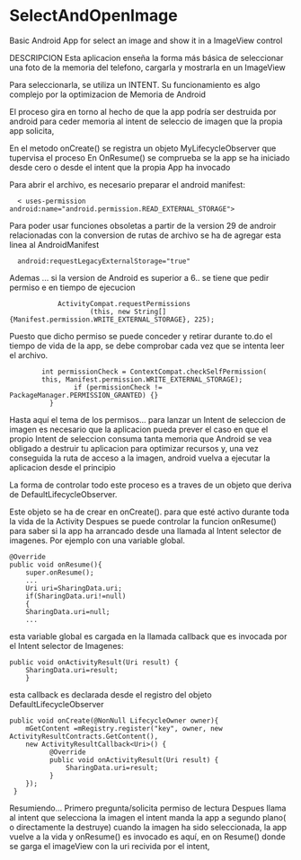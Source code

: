 # SelectAndOpenImage
Basic Android App for select an image and show it in a ImageView control


DESCRIPCION
Esta aplicacion enseña la forma más básica de seleccionar una foto
de la memoria del telefono, cargarla y mostrarla en un ImageView


Para seleccionarla, se utiliza un INTENT.
Su funcionamiento es algo complejo por la optimizacion de Memoria de Android


 El proceso gira en torno al hecho de que la app podría ser destruida
 por android para ceder memoria al intent de seleccio de imagen
que la propia app solicita,

En el metodo onCreate() se registra un objeto MyLifecycleObserver
que tupervisa el proceso
En OnResume() se comprueba se la app se ha iniciado desde cero o desde
el intent que la propia App ha invocado


Para abrir el archivo, es necesario preparar el android manifest:



      < uses-permission android:name="android.permission.READ_EXTERNAL_STORAGE">


 Para poder usar funciones obsoletas a partir de la version 29 de androir relacionadas con la conversion de
 rutas de archivo se ha de agregar esta linea al AndroidManifest

      android:requestLegacyExternalStorage="true"
      
 Ademas ... si la version de Android es superior a 6.. se tiene que pedir permiso e
 en tiempo de ejecucion

                ActivityCompat.requestPermissions
                        (this, new String[]{Manifest.permission.WRITE_EXTERNAL_STORAGE}, 225);

Puesto que dicho permiso se puede conceder y retirar durante to.do el
tiempo de vida de la app, se debe comprobar cada vez que se intenta leer el archivo.

            int permissionCheck = ContextCompat.checkSelfPermission(
            this, Manifest.permission.WRITE_EXTERNAL_STORAGE);
                    if (permissionCheck != PackageManager.PERMISSION_GRANTED) {}
              }

Hasta aquí el tema de los permisos... para lanzar un Intent de seleccion de imagen
es necesario que la aplicacion pueda prever el caso en que el propio Intent de seleccion
consuma tanta memoria que Android se vea obligado a destruir tu aplicacion para
optimizar recursos y, una vez conseguida la ruta de acceso a la imagen,
android vuelva a ejecutar la aplicacion desde el principio

La forma de controlar todo este proceso es a traves de un objeto
 que deriva de DefaultLifecycleObserver.

 Este objeto se ha de crear en onCreate(). para que esté activo durante toda
 la vida de la Activity
 Despues se puede controlar la funcion onResume() para saber si la
 app ha arrancado desde una llamada al Intent selector de imagenes. Por ejemplo con
 una variable global.

    @Override
    public void onResume(){
        super.onResume();
        ...
        Uri uri=SharingData.uri;
        if(SharingData.uri!=null)
        {
        SharingData.uri=null;
        ...

 esta variable global es cargada en la llamada callback que es invocada por el Intent
 selector de Imagenes:


    public void onActivityResult(Uri result) {
        SharingData.uri=result;
        }

esta callback es declarada desde el registro del objeto DefaultLifecycleObserver

    public void onCreate(@NonNull LifecycleOwner owner){
        mGetContent =mRegistry.register("key", owner, new ActivityResultContracts.GetContent(),
        new ActivityResultCallback<Uri>() {
              @Override
              public void onActivityResult(Uri result) {
                  SharingData.uri=result;
              }
        });
     }

 Resumiendo...
Primero pregunta/solicita permiso de lectura
 Despues llama al intent que selecciona la imagen
 el intent manda la app a segundo plano( o directamente la destruye)
 cuando la imagen ha sido seleccionada, la app vuelve a la vida y onResume() es invocado
 es aquí, en on Resume() donde se garga el imageView con la uri recivida por el intent,

